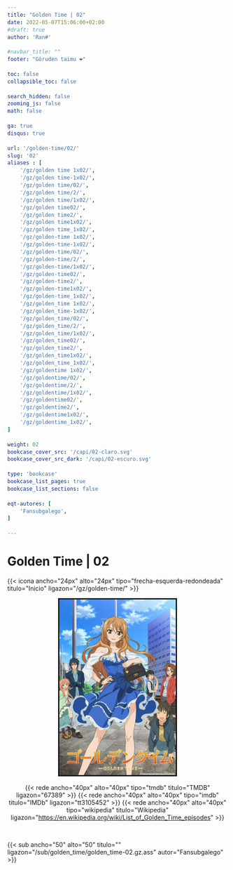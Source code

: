 ```yaml
---
title: "Golden Time | 02"
date: 2022-05-07T15:06:00+02:00
#draft: true
author: 'Ran#'

#navbar_title: ""
footer: "Gôruden taimu ❤️"

toc: false
collapsible_toc: false

search_hidden: false
zooming_js: false
math: false

ga: true
disqus: true

url: '/golden-time/02/'
slug: '02'
aliases : [
    '/gz/golden time 1x02/',
    '/gz/golden time-1x02/',
    '/gz/golden time/02/',
    '/gz/golden time/2/',
    '/gz/golden time/1x02/',
    '/gz/golden time02/',
    '/gz/golden time2/',
    '/gz/golden time1x02/',
    '/gz/golden time_1x02/',
    '/gz/golden-time 1x02/',
    '/gz/golden-time-1x02/',
    '/gz/golden-time/02/',
    '/gz/golden-time/2/',
    '/gz/golden-time/1x02/',
    '/gz/golden-time02/',
    '/gz/golden-time2/',
    '/gz/golden-time1x02/',
    '/gz/golden-time_1x02/',
    '/gz/golden_time 1x02/',
    '/gz/golden_time-1x02/',
    '/gz/golden_time/02/',
    '/gz/golden_time/2/',
    '/gz/golden_time/1x02/',
    '/gz/golden_time02/',
    '/gz/golden_time2/',
    '/gz/golden_time1x02/',
    '/gz/golden_time_1x02/',
    '/gz/goldentime 1x02/',
    '/gz/goldentime/02/',
    '/gz/goldentime/2/',
    '/gz/goldentime/1x02/',
    '/gz/goldentime02/',
    '/gz/goldentime2/',
    '/gz/goldentime1x02/',
    '/gz/goldentime_1x02/',
]

weight: 02
bookcase_cover_src: '/capi/02-claro.svg'
bookcase_cover_src_dark: '/capi/02-escuro.svg'

type: 'bookcase'
bookcase_list_pages: true
bookcase_list_sections: false

eqt-autores: [
    'Fansubgalego',
]

---
```


# Golden Time | 02

{{< icona ancho="24px" alto="24px" tipo="frecha-esquerda-redondeada" titulo="Inicio" ligazon="/gz/golden-time/" >}}

<div style="text-align: center">
<img style="border: 3px solid currentColor" height=400 title="Golden Time" alt="Golden Time" src="/portada/golden-time.jpg">

{{< rede ancho="40px" alto="40px" tipo="tmdb" titulo="TMDB" ligazon="67389" >}}
{{< rede ancho="40px" alto="40px" tipo="imdb" titulo="IMDb" ligazon="tt3105452" >}}
{{< rede ancho="40px" alto="40px" tipo="wikipedia" titulo="Wikipedia" ligazon="https://en.wikipedia.org/wiki/List_of_Golden_Time_episodes" >}}
</div>

<br>

{{< sub ancho="50" alto="50" titulo="" ligazon="/sub/golden_time/golden_time-02.gz.ass" autor="Fansubgalego" >}}
